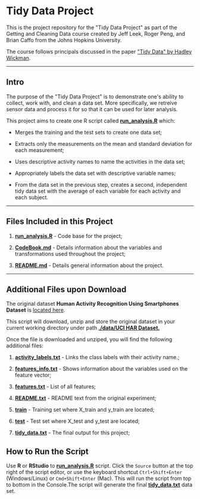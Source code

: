 # Tidy Data Project

This is the project repository for the "Tidy Data Project" as part of the Getting and Cleaning Data course created by Jeff Leek, Roger Peng, and Brian Caffo from the Johns Hopkins University. 

The course follows principals discussed in the paper ["Tidy Data" by Hadley Wickman](https://vita.had.co.nz/papers/tidy-data.pdf).

---
## Intro

The purpose of the "Tidy Data Project" is to demonstrate one's ability to collect, work with, and clean a data set. More specifically, we retreive sensor data and process it for so that it can be used for later analysis.

This project aims to create one R script called <b><u>run_analysis.R</u></b> which:  

* Merges the training and the test sets to create one data set;

* Extracts only the measurements on the mean and standard deviation for each measurement; 

* Uses descriptive activity names to name the activities in the data set;

* Appropriately labels the data set with descriptive variable names; 

* From the data set in the previous step, creates a second, independent tidy data set with the average of each variable for each activity and each subject.
---
## Files Included in this Project
1. <b><u>run_analysis.R</u></b> - Code base for the project;

2. <b><u>CodeBook.md</u></b> - Details information about the variables and transformations used throughout the project;

3. <b><u>README.md</u></b> - Details general information about the project.

---

## Additional Files upon Download
The original dataset **Human Activity Recognition Using Smartphones Dataset** is [located here](https://d396qusza40orc.cloudfront.net/getdata%2Fprojectfiles%2FUCI%20HAR%20Dataset.zip).

This script will download, unzip and store the original dataset in your current working directory under path <b><u>./data/UCI HAR Dataset.</b></u>

Once the file is downloaded and unziped, you will find the following additional files:

1. <b><u>activity_labels.txt</u></b> - Links the class labels with their activity name.;

2. <b><u>features_info.txt</u></b> - Shows information about the variables used on the feature vector;

3. <b><u>features.txt</u></b> - List of all features;

4. <b><u>README.txt</u></b> - README text from the original experiment;

5. <b><u>train</u></b> - Training set where X_train and y_train are located;

6. <b><u>test</u></b> - Test set where X_test and y_test are located;

7. <b><u>tidy_data.txt</u></b> - The final output for this project;

## How to Run the Script

Use <b>R</b> or <b>RStudio</b> to <b><u>run_analysis.R</u></b> script. Click the `Source` button at the top right of the script editor, or use the keyboard shortcut `Ctrl+Shift+Enter` (Windows/Linux) or `Cmd+Shift+Enter` (Mac). This will run the script from top to bottom in the Console.The script will generate the final <b><u>tidy_data.txt</u></b> data set.
